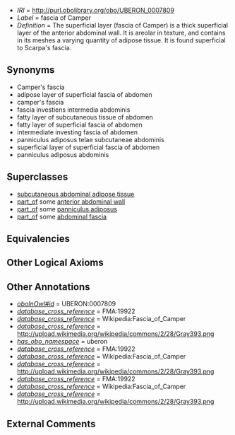  * *IRI* = http://purl.obolibrary.org/obo/UBERON_0007809
 * *Label* = fascia of Camper
 * *Definition* = The superficial layer (fascia of Camper) is a thick superficial layer of the anterior abdominal wall. It is areolar in texture, and contains in its meshes a varying quantity of adipose tissue. It is found superficial to Scarpa's fascia.

## Synonyms

 * Camper's fascia
 * adipose layer of superficial fascia of abdomen
 * camper's fascia
 * fascia investiens intermedia abdominis
 * fatty layer of subcutaneous tissue of abdomen
 * fatty layer of superficial fascia of abdomen
 * intermediate investing fascia of abdomen
 * panniculus adiposus telae subcutaneae abdominis
 * superficial layer of superficial fascia of abdomen
 * panniculus adiposus abdominis

## Superclasses

 * [subcutaneous abdominal adipose tissue](../../UBERON/55/UBERON_0014455.md)
 * [part_of](../../BFO/50/BFO_0000050.md) some [anterior abdominal wall](../../UBERON/35/UBERON_0006635.md)
 * [part_of](../../BFO/50/BFO_0000050.md) some [panniculus adiposus](../../UBERON/88/UBERON_0013488.md)
 * [part_of](../../BFO/50/BFO_0000050.md) some [abdominal fascia](../../UBERON/93/UBERON_0013493.md)

## Equivalencies


## Other Logical Axioms


## Other Annotations

 * *[oboInOwl#id](../../id/oboInOwl#id.md)* = UBERON:0007809
 * *[database_cross_reference](../../ef/oboInOwl#hasDbXref.md)* = FMA:19922
 * *[database_cross_reference](../../ef/oboInOwl#hasDbXref.md)* = Wikipedia:Fascia_of_Camper
 * *[database_cross_reference](../../ef/oboInOwl#hasDbXref.md)* = http://upload.wikimedia.org/wikipedia/commons/2/28/Gray393.png
 * *[has_obo_namespace](../../ce/oboInOwl#hasOBONamespace.md)* = uberon
 * *[database_cross_reference](../../ef/oboInOwl#hasDbXref.md)* = FMA:19922
 * *[database_cross_reference](../../ef/oboInOwl#hasDbXref.md)* = Wikipedia:Fascia_of_Camper
 * *[database_cross_reference](../../ef/oboInOwl#hasDbXref.md)* = http://upload.wikimedia.org/wikipedia/commons/2/28/Gray393.png
 * *[database_cross_reference](../../ef/oboInOwl#hasDbXref.md)* = FMA:19922
 * *[database_cross_reference](../../ef/oboInOwl#hasDbXref.md)* = Wikipedia:Fascia_of_Camper
 * *[database_cross_reference](../../ef/oboInOwl#hasDbXref.md)* = http://upload.wikimedia.org/wikipedia/commons/2/28/Gray393.png

## External Comments

